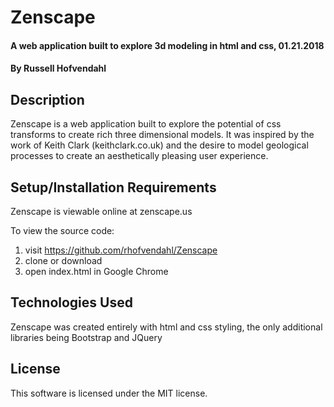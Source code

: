 # Zenscape

#### A web application built to explore 3d modeling in html and css, 01.21.2018

#### By Russell Hofvendahl

## Description

Zenscape is a web application built to explore the potential of css transforms to create rich three dimensional models. It was inspired by the work of Keith Clark (keithclark.co.uk) and the desire to model geological processes to create an aesthetically pleasing user experience.

## Setup/Installation Requirements

Zenscape is viewable online at zenscape.us

To view the source code:
1. visit https://github.com/rhofvendahl/Zenscape
2. clone or download
3. open index.html in Google Chrome

## Technologies Used

Zenscape was created entirely with html and css styling, the only additional libraries being Bootstrap and JQuery

## License

This software is licensed under the MIT license.
